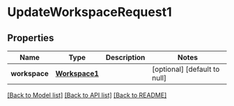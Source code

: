 # UpdateWorkspaceRequest1
## Properties

| Name | Type | Description | Notes |
|------------ | ------------- | ------------- | -------------|
| **workspace** | [**Workspace1**](Workspace1.md) |  | [optional] [default to null] |

[[Back to Model list]](../README.md#documentation-for-models) [[Back to API list]](../README.md#documentation-for-api-endpoints) [[Back to README]](../README.md)

